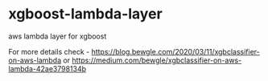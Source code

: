 # xgboost-lambda-layer
aws lambda layer for xgboost

For more details check - https://blog.bewgle.com/2020/03/11/xgbclassifier-on-aws-lambda or https://medium.com/bewgle/xgbclassifier-on-aws-lambda-42ae3798134b
